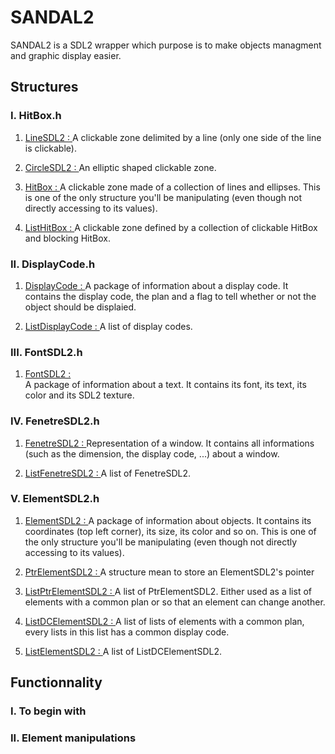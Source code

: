 # SANDAL2

SANDAL2 is a SDL2 wrapper which purpose is to make objects managment and
graphic display easier.

## Structures

### I. HitBox.h

  1. <u>LineSDL2 : </u>
    A clickable zone delimited by a line (only one side of the line is clickable).

  2. <u>CircleSDL2 : </u>
    An elliptic shaped clickable zone.

  3. <u>HitBox : </u>
    A clickable zone made of a collection of lines and ellipses.
    This is one of the only structure you'll be manipulating (even though not directly accessing to its values).

  4. <u>ListHitBox : </u>
    A clickable zone defined by a collection of clickable HitBox and blocking HitBox.
    
### II. DisplayCode.h

  1. <u>DisplayCode : </u>
    A package of information about a display code. It contains the display code, the plan and a flag to tell whether or not
    the object should be displaied.

  2. <u>ListDisplayCode : </u>
    A list of display codes.

### III. FontSDL2.h

  1. <u>FontSDL2 : </u><br/>
    A package of information about a text. It contains its font, its text, its color and its SDL2 texture.

### IV. FenetreSDL2.h

  1. <u>FenetreSDL2 : </u>
    Representation of a window. It contains all informations (such as the dimension, the display code, ...) about a window.

  2. <u>ListFenetreSDL2 : </u>
    A list of FenetreSDL2.

### V. ElementSDL2.h

  1. <u>ElementSDL2 : </u>
    A package of information about objects. It contains its coordinates (top left corner), its size, its color and so on.
    This is one of the only structure you'll be manipulating (even though not directly accessing to its values).

  2. <u>PtrElementSDL2 : </u>
    A structure mean to store an ElementSDL2's pointer

  3. <u>ListPtrElementSDL2 : </u>
    A list of PtrElementSDL2. Either used as a list of elements with a common plan or so that an element can change another.

  4. <u>ListDCElementSDL2 : </u>
    A list of lists of elements with a common plan, every lists in this list has a common display code.

  5. <u>ListElementSDL2 : </u>
    A list of ListDCElementSDL2.

## Functionnality

### I. To begin with

### II. Element manipulations